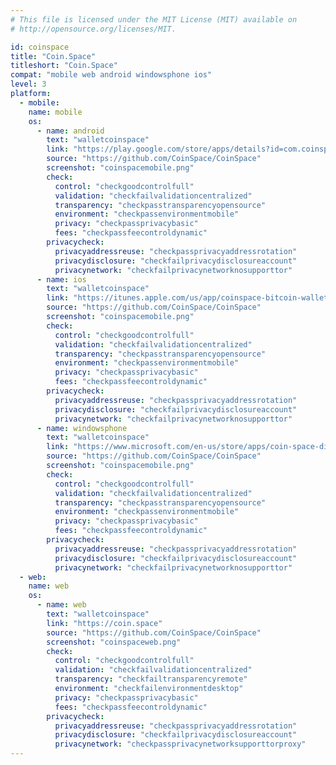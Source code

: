 ```yaml
---
# This file is licensed under the MIT License (MIT) available on
# http://opensource.org/licenses/MIT.

id: coinspace
title: "Coin.Space"
titleshort: "Coin.Space"
compat: "mobile web android windowsphone ios"
level: 3
platform:
  - mobile:
    name: mobile
    os:
      - name: android
        text: "walletcoinspace"
        link: "https://play.google.com/store/apps/details?id=com.coinspace.app"
        source: "https://github.com/CoinSpace/CoinSpace"
        screenshot: "coinspacemobile.png"
        check:
          control: "checkgoodcontrolfull"
          validation: "checkfailvalidationcentralized"
          transparency: "checkpasstransparencyopensource"
          environment: "checkpassenvironmentmobile"
          privacy: "checkpassprivacybasic"
          fees: "checkpassfeecontroldynamic"
        privacycheck:
          privacyaddressreuse: "checkpassprivacyaddressrotation"
          privacydisclosure: "checkfailprivacydisclosureaccount"
          privacynetwork: "checkfailprivacynetworknosupporttor"
      - name: ios
        text: "walletcoinspace"
        link: "https://itunes.apple.com/us/app/coinspace-bitcoin-wallet/id980719434?mt=8"
        source: "https://github.com/CoinSpace/CoinSpace"
        screenshot: "coinspacemobile.png"
        check:
          control: "checkgoodcontrolfull"
          validation: "checkfailvalidationcentralized"
          transparency: "checkpasstransparencyopensource"
          environment: "checkpassenvironmentmobile"
          privacy: "checkpassprivacybasic"
          fees: "checkpassfeecontroldynamic"
        privacycheck:
          privacyaddressreuse: "checkpassprivacyaddressrotation"
          privacydisclosure: "checkfailprivacydisclosureaccount"
          privacynetwork: "checkfailprivacynetworknosupporttor"
      - name: windowsphone
        text: "walletcoinspace"
        link: "https://www.microsoft.com/en-us/store/apps/coin-space-digital-currency-wallet/9nblgggz58z9"
        source: "https://github.com/CoinSpace/CoinSpace"
        screenshot: "coinspacemobile.png"
        check:
          control: "checkgoodcontrolfull"
          validation: "checkfailvalidationcentralized"
          transparency: "checkpasstransparencyopensource"
          environment: "checkpassenvironmentmobile"
          privacy: "checkpassprivacybasic"
          fees: "checkpassfeecontroldynamic"
        privacycheck:
          privacyaddressreuse: "checkpassprivacyaddressrotation"
          privacydisclosure: "checkfailprivacydisclosureaccount"
          privacynetwork: "checkfailprivacynetworknosupporttor"
  - web:
    name: web
    os:
      - name: web
        text: "walletcoinspace"
        link: "https://coin.space"
        source: "https://github.com/CoinSpace/CoinSpace"
        screenshot: "coinspaceweb.png"
        check:
          control: "checkgoodcontrolfull"
          validation: "checkfailvalidationcentralized"
          transparency: "checkfailtransparencyremote"
          environment: "checkfailenvironmentdesktop"
          privacy: "checkpassprivacybasic"
          fees: "checkpassfeecontroldynamic"
        privacycheck:
          privacyaddressreuse: "checkpassprivacyaddressrotation"
          privacydisclosure: "checkfailprivacydisclosureaccount"
          privacynetwork: "checkpassprivacynetworksupporttorproxy"
---
```

